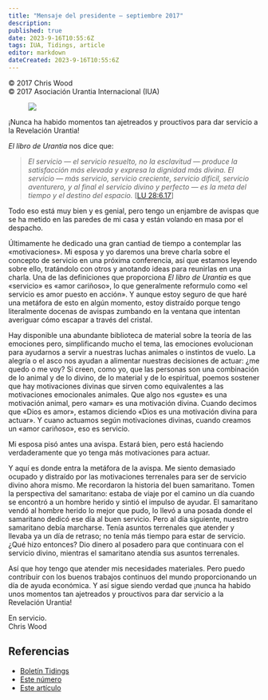 ```yaml
---
title: "Mensaje del presidente – septiembre 2017"
description: 
published: true
date: 2023-9-16T10:55:6Z
tags: IUA, Tidings, article
editor: markdown
dateCreated: 2023-9-16T10:55:6Z
---
```


<p class="v-card v-sheet theme--light gray lighten-3 px-2">© 2017 Chris Wood<br>© 2017 Asociación Urantia Internacional (IUA)</p>


<figure id="Figure_1" class="image urantiapedia image-style-align-left">
<img src="/image/article/IUA_Tidings/Chris-Wood-headshot-2017-resized-150x150.jpg">
</figure>

¡Nunca ha habido momentos tan ajetreados y prouctivos para dar servicio a la Revelación Urantia!
<br style="clear:both;"/>

_El libro de Urantia_ nos dice que:

> _El servicio — el servicio resuelto, no la esclavitud — produce la satisfacción más elevada y expresa la dignidad más divina. El servicio — más servicio, servicio creciente, servicio difícil, servicio aventurero, y al final el servicio divino y perfecto — es la meta del tiempo y el destino del espacio._ <a id="a45_174"></a>[[LU 28:6.17](/es/The_Urantia_Book/28#p6_17)] 

Todo eso está muy bien y es genial, pero tengo un enjambre de avispas que se ha metido en las paredes de mi casa y están volando en masa por el despacho.  

Últimamente he dedicado una gran cantiad de tiempo a contemplar las «motivaciones». Mi esposa y yo daremos una breve charla sobre el concepto de servicio en una próxima conferencia, así que estamos leyendo sobre ello, tratándolo con otros y anotando ideas para reunirlas en una charla. Una de las definiciones que proporciona _El libro de Urantia_ es que «servicio» es «amor cariñoso», lo que generalmente reformulo como «el servicio es amor puesto en acción». Y aunque estoy seguro de que haré una metáfora de esto en algún momento, estoy distraído porque tengo literalmente docenas de avispas zumbando en la ventana que intentan averiguar cómo escapar a través del cristal.

Hay disponible una abundante biblioteca de material sobre la teoría de las emociones pero, simplificando mucho el tema, las emociones evolucionan para ayudarnos a servir a nuestras luchas animales o instintos de vuelo. La alegría o el asco nos ayudan a alimentar nuestras decisiones de actuar: ¿me quedo o me voy? Si creen, como yo, que las personas son una combinación de lo animal y de lo divino, de lo material y de lo espiritual, poemos sostener que hay motivaciones divinas que sirven como equivalentes a las motivaciones emocionales animales. Que algo nos «guste» es una motivación animal, pero «amar» es una motivación divina. Cuando decimos que «Dios es amor», estamos diciendo «Dios es una motivación divina para actuar». Y cuano actuamos según motivaciones divinas, cuando creamos un «amor cariñoso», eso es servicio.

Mi esposa pisó antes una avispa. Estará bien, pero está haciendo verdaderamente que yo tenga más motivaciones para actuar.

Y aquí es donde entra la metáfora de la avispa. Me siento demasiado ocupado y distraído por las motivaciones terrenales para ser de servicio divino ahora mismo. Me recordaron la historia del buen samaritano. Tomen la perspectiva del samaritano: estaba de viaje por el camino un día cuando se encontró a un hombre herido y sintió el impulso de ayudar. El samaritano vendó al hombre herido lo mejor que pudo, lo llevó a una posada donde el samaritano dedicó ese día al buen servicio. Pero al día siguiente, nuestro samaritano debía marcharse. Tenía asuntos terrenales que atender y llevaba ya un día de retraso; no tenía más tiempo para estar de servicio. ¿Qué hizo entonces? Dio dinero al posadero para que continuara con el servicio divino, mientras el samaritano atendía sus asuntos terrenales.

Así que hoy tengo que atender mis necesidades materiales. Pero puedo contribuir con los buenos trabajos continuos del mundo proporcionando un día de ayuda económica. Y así sigue siendo verdad que ¡nunca ha habido unos momentos tan ajetreados y prouctivos para dar servicio a la Revelación Urantia!

En servicio.  
Chris Wood

## Referencias

- [Boletín Tidings](https://urantia-association.org/acerca-del-boletin-tidings/?lang=es)
- [Este número](https://urantia-association.org/newsletter/tidings-septiembre-2017/?lang=es)
- [Este artículo](https://urantia-association.org/mensaje-del-presidente-septiembre-2017/?lang=es)

